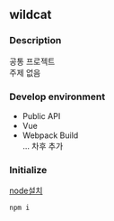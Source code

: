 ## wildcat  

### Description  
공통 프로젝트  
주제 없음  

### Develop environment  
* Public API
* Vue
* Webpack Build  
... 차후 추가

### Initialize
[node설치](https://nodejs.org/ko/)  
```bash
npm i 
```